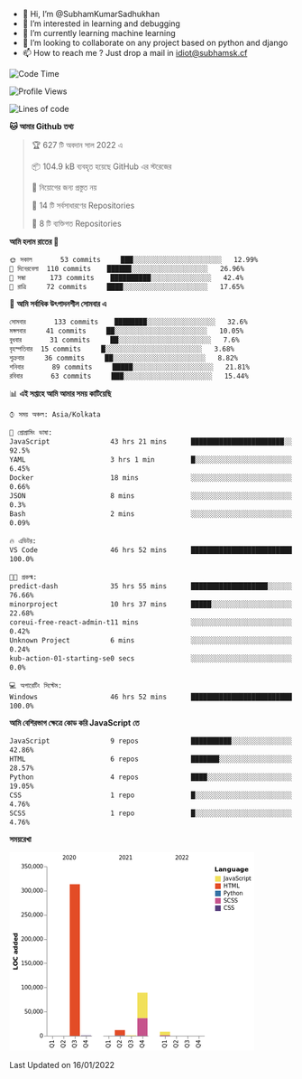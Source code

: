 - 👋 Hi, I’m @SubhamKumarSadhukhan
- 👀 I’m interested in learning and debugging
- 🌱 I’m currently learning machine learning
- 💞️ I’m looking to collaborate on any project based on python and django
- 📫 How to reach me ?
      Just drop a mail in idiot@subhamsk.cf

<!---
SubhamKumarSadhukhan/SubhamKumarSadhukhan is a ✨ special ✨ repository because its `README.md` (this file) appears on your GitHub profile.
You can click the Preview link to take a look at your changes.
--->


<!--START_SECTION:waka-->
![Code Time](http://img.shields.io/badge/Code%20Time-97%20hrs%2046%20mins-blue)

![Profile Views](http://img.shields.io/badge/%E0%A6%AA%E0%A7%8D%E0%A6%B0%E0%A7%8B%E0%A6%AB%E0%A6%BE%E0%A6%87%E0%A6%B2%20%E0%A6%A6%E0%A6%B0%E0%A7%8D%E0%A6%B6%E0%A6%A8-8-blue)

![Lines of code](https://img.shields.io/badge/%E0%A6%B9%E0%A7%8D%E0%A6%AF%E0%A6%BE%E0%A6%B2%E0%A7%8B%20%E0%A6%93%E0%A6%AF%E0%A6%BC%E0%A6%BE%E0%A6%B0%E0%A7%8D%E0%A6%B2%E0%A7%8D%E0%A6%A1%20%E0%A6%A5%E0%A7%87%E0%A6%95%E0%A7%87%20%E0%A6%86%E0%A6%AE%E0%A6%BF%20%E0%A6%B2%E0%A6%BF%E0%A6%96%E0%A7%87%E0%A6%9B%E0%A6%BF-425%20Thousand%20%E0%A6%95%E0%A7%8B%E0%A6%A1%E0%A7%87%E0%A6%B0%20%E0%A6%B2%E0%A6%BE%E0%A6%87%E0%A6%A8-blue)

**🐱 আমার Github তথ্য** 

> 🏆 627 টি অবদান সাল 2022 এ
 > 
> 📦 104.9 kB ব্যবহৃত হয়েছে GitHub এর স্টরেজের 
 > 
> 🚫 নিয়োগের জন্য প্রস্তুত নয়
 > 
> 📜 14 টি সর্বসাধারণের Repositories 
 > 
> 🔑 8 টি ব্যক্তিগত Repositories  
 > 
**আমি হলাম রাতের 🦉** 

```text
🌞 সকাল       53 commits     ███░░░░░░░░░░░░░░░░░░░░░░   12.99% 
🌆 দিনেরবেলা  110 commits    ██████░░░░░░░░░░░░░░░░░░░   26.96% 
🌃 সন্ধা      173 commits    ██████████░░░░░░░░░░░░░░░   42.4% 
🌙 রাত্রি     72 commits     ████░░░░░░░░░░░░░░░░░░░░░   17.65%

```
📅 **আমি সর্বাধিক উৎপাদনশীল সোমবার এ** 

```text
সোমবার       133 commits    ████████░░░░░░░░░░░░░░░░░   32.6% 
মঙ্গলবার     41 commits     ██░░░░░░░░░░░░░░░░░░░░░░░   10.05% 
বুধবার       31 commits     ██░░░░░░░░░░░░░░░░░░░░░░░   7.6% 
বৃহস্পতিবার  15 commits     █░░░░░░░░░░░░░░░░░░░░░░░░   3.68% 
শুক্রবার     36 commits     ██░░░░░░░░░░░░░░░░░░░░░░░   8.82% 
শনিবার       89 commits     █████░░░░░░░░░░░░░░░░░░░░   21.81% 
রবিবার       63 commits     ███░░░░░░░░░░░░░░░░░░░░░░   15.44%

```


📊 **এই সপ্তাহে আমি আমার সময় কাটিয়েছি** 

```text
⌚︎ সময় অঞ্চল: Asia/Kolkata

💬 প্রোগ্রামিং ভাষা: 
JavaScript               43 hrs 21 mins      ███████████████████████░░   92.5% 
YAML                     3 hrs 1 min         █░░░░░░░░░░░░░░░░░░░░░░░░   6.45% 
Docker                   18 mins             ░░░░░░░░░░░░░░░░░░░░░░░░░   0.66% 
JSON                     8 mins              ░░░░░░░░░░░░░░░░░░░░░░░░░   0.3% 
Bash                     2 mins              ░░░░░░░░░░░░░░░░░░░░░░░░░   0.09%

🔥 এডিটর: 
VS Code                  46 hrs 52 mins      █████████████████████████   100.0%

🐱‍💻 প্রকল্ম: 
predict-dash             35 hrs 55 mins      ███████████████████░░░░░░   76.66% 
minorproject             10 hrs 37 mins      █████░░░░░░░░░░░░░░░░░░░░   22.68% 
coreui-free-react-admin-t11 mins             ░░░░░░░░░░░░░░░░░░░░░░░░░   0.42% 
Unknown Project          6 mins              ░░░░░░░░░░░░░░░░░░░░░░░░░   0.24% 
kub-action-01-starting-se0 secs              ░░░░░░░░░░░░░░░░░░░░░░░░░   0.0%

💻 অপারেটিং সিস্টেম: 
Windows                  46 hrs 52 mins      █████████████████████████   100.0%

```

**আমি বেশিরভাগ ক্ষেত্রে কোড করি JavaScript তে** 

```text
JavaScript               9 repos             ██████████░░░░░░░░░░░░░░░   42.86% 
HTML                     6 repos             ███████░░░░░░░░░░░░░░░░░░   28.57% 
Python                   4 repos             ████░░░░░░░░░░░░░░░░░░░░░   19.05% 
CSS                      1 repo              █░░░░░░░░░░░░░░░░░░░░░░░░   4.76% 
SCSS                     1 repo              █░░░░░░░░░░░░░░░░░░░░░░░░   4.76%

```


**সময়রেখা**

![Chart not found](https://raw.githubusercontent.com/SubhamKumarSadhukhan/SubhamKumarSadhukhan/main/charts/bar_graph.png) 


 Last Updated on 16/01/2022
<!--END_SECTION:waka-->

